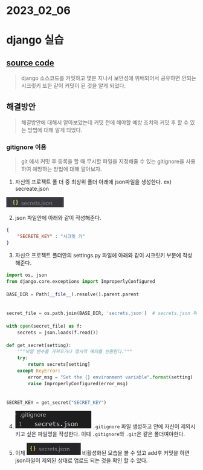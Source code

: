 # 2023_02_06

# django 실습
## [source code](./source/django/myphoto/)
> django 소스코드를 커밋하고 몇분 지나서  보안성에 위배되어서 공유하면 안되는 시크릿키 또한 같이 커밋이 된 것을 알게 되었다.

## 해결방안
> 해결방안에 대해서 알아보았는데 커밋 전에 해야할 예방 조치와 커밋 후 할 수 있는 방법에 대해 알게 되었다.
### gitignore 이용
> git 에서 커밋 후 등록을 할 때 무시할 파일을 지정해줄 수 있는 gitignore을 사용하여 예방하는 방법에 대해 알아보자.

1. 자신의 프로젝트 폴 더 중 최상위 폴더 아래에 json파일을 생성한다.
ex) secreate.json

![jason](./image/json.JPG)

2. json 파일안에 아래와 같이 작성해준다.
  
```json 
{
    "SECRETE_KEY" : "시크릿 키"
}
```

3. 자신으 프로젝트 폴더안의 settings.py 파일에 아래와 같이 시크릿키 부분에 작성해준다.
  
```python
import os, json
from django.core.exceptions import ImproperlyConfigured

BASE_DIR = Path(__file__).resolve().parent.parent


secret_file = os.path.join(BASE_DIR, 'secrets.json')  # secrets.json 파일 위치를 명시, 파일명을 임의로 작성했을 시 변경해줘야한다.

with open(secret_file) as f:
    secrets = json.loads(f.read())

def get_secret(setting):
    """비밀 변수를 가져오거나 명시적 예외를 반환한다."""
    try:
        return secrets[setting]
    except KeyError:
        error_msg = "Set the {} environment variable".format(setting)
        raise ImproperlyConfigured(error_msg)


SECRET_KEY = get_secret("SECRET_KEY")
```

4. ![gitignore](./image/gitignore.JPG) `.gitignore` 파일 생성하고 안에 자신이 제외시키고 싶은 파일명을 작성한다. 이때 `.gitignore`와 `.git`은 같은 폴더여야한다.

5. 이제 ![ignoreresult](./image/ignoreresult.JPG) 비활성화된 모습을 볼 수 있고 add후 커밋을 하면 json파일이 제외된 상태로 업로드 되는 것을 확인 할 수 있다.